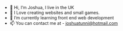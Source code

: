 - 👋 Hi, I’m Joshua, I live in the UK
- 👀 I Love creating websites and small games.
- 🌱 I’m currently learning front end web development 
- 📫 You can contact me at - joshuatunni@hotmail.com

<!---
JoshuaTunni/JoshuaTunni is a ✨ special ✨ repository because its `README.md` (this file) appears on your GitHub profile.
You can click the Preview link to take a look at your changes.
--->
